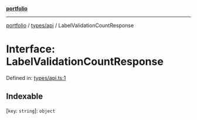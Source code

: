 [**portfolio**](../../../README.md)

***

[portfolio](../../../modules.md) / [types/api](../README.md) / LabelValidationCountResponse

# Interface: LabelValidationCountResponse

Defined in: [types/api.ts:1](https://github.com/tnorlund/Portfolio/blob/588527e4555598f56848c0685159b6fd2999c882/portfolio/types/api.ts#L1)

## Indexable

\[`key`: `string`\]: `object`
